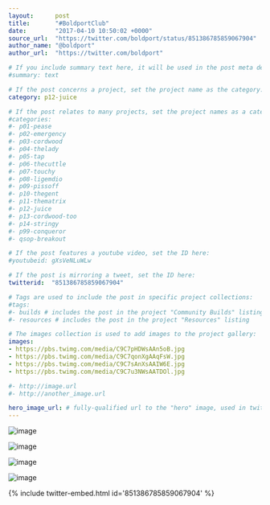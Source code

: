 ```yaml
---
layout:      post
title:       "#BoldportClub"
date:        "2017-04-10 10:50:02 +0000"
source_url:  "https://twitter.com/boldport/status/851386785859067904"
author_name: "@boldport"
author_url:  "https://twitter.com/boldport"

# If you include summary text here, it will be used in the post meta description instead of an excerpt from the post body
#summary: text

# If the post concerns a project, set the project name as the category:
category: p12-juice

# If the post relates to many projects, set the project names as a categories array:
#categories:
#- p01-pease
#- p02-emergency
#- p03-cordwood
#- p04-thelady
#- p05-tap
#- p06-thecuttle
#- p07-touchy
#- p08-ligemdio
#- p09-pissoff
#- p10-thegent
#- p11-thematrix
#- p12-juice
#- p13-cordwood-too
#- p14-stringy
#- p99-conqueror
#- qsop-breakout

# If the post features a youtube video, set the ID here:
#youtubeid: gXsVeNLuWLw

# If the post is mirroring a tweet, set the ID here:
twitterid:  "851386785859067904"

# Tags are used to include the post in specific project collections:
#tags:
#- builds # includes the post in the project "Community Builds" listing
#- resources # includes the post in the project "Resources" listing

# The images collection is used to add images to the project gallery:
images:
- https://pbs.twimg.com/media/C9C7pHDWsAAn5oB.jpg
- https://pbs.twimg.com/media/C9C7qonXgAAqFsW.jpg
- https://pbs.twimg.com/media/C9C7sAnXsAAIW6E.jpg
- https://pbs.twimg.com/media/C9C7u3NWsAATDOl.jpg

#- http://image.url
#- http://another_image.url

hero_image_url: # fully-qualified url to the "hero" image, used in twitter cards for example
---
```


![image](https://pbs.twimg.com/media/C9C7pHDWsAAn5oB.jpg)

![image](https://pbs.twimg.com/media/C9C7qonXgAAqFsW.jpg)

![image](https://pbs.twimg.com/media/C9C7sAnXsAAIW6E.jpg)

![image](https://pbs.twimg.com/media/C9C7u3NWsAATDOl.jpg)

{% include twitter-embed.html id='851386785859067904' %}


